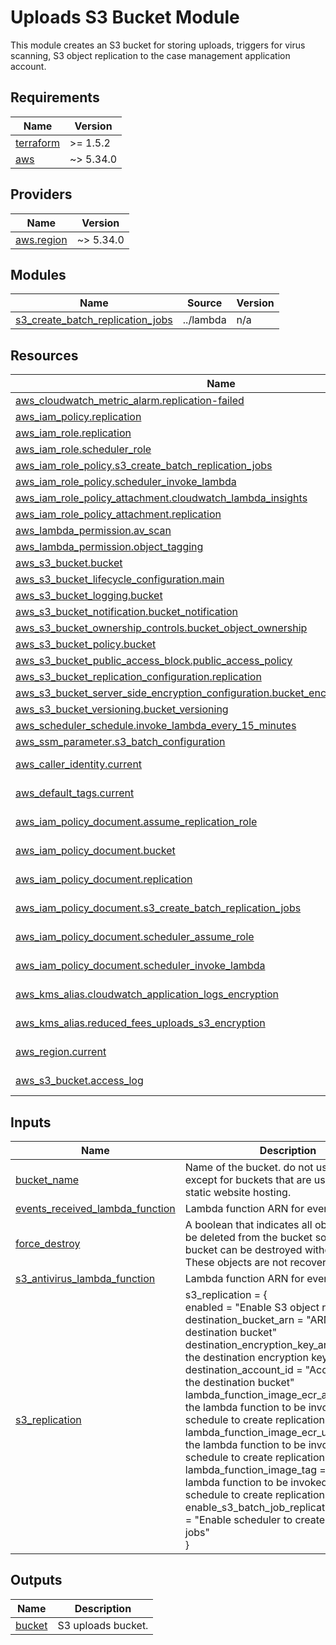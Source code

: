 # Uploads S3 Bucket Module

This module creates an S3 bucket for storing uploads, triggers for virus scanning, S3 object replication to the case management application account.

<!-- BEGIN_TF_DOCS -->
## Requirements

| Name                                                                      | Version   |
|---------------------------------------------------------------------------|-----------|
| <a name="requirement_terraform"></a> [terraform](#requirement\_terraform) | >= 1.5.2  |
| <a name="requirement_aws"></a> [aws](#requirement\_aws)                   | ~> 5.34.0 |

## Providers

| Name                                                                   | Version   |
|------------------------------------------------------------------------|-----------|
| <a name="provider_aws.region"></a> [aws.region](#provider\_aws.region) | ~> 5.34.0 |

## Modules

| Name                                                                                                                                         | Source    | Version |
|----------------------------------------------------------------------------------------------------------------------------------------------|-----------|---------|
| <a name="module_s3_create_batch_replication_jobs"></a> [s3\_create\_batch\_replication\_jobs](#module\_s3\_create\_batch\_replication\_jobs) | ../lambda | n/a     |

## Resources

| Name                                                                                                                                                                                                             | Type        |
|------------------------------------------------------------------------------------------------------------------------------------------------------------------------------------------------------------------|-------------|
| [aws_cloudwatch_metric_alarm.replication-failed](https://registry.terraform.io/providers/hashicorp/aws/latest/docs/resources/cloudwatch_metric_alarm)                                                            | resource    |
| [aws_iam_policy.replication](https://registry.terraform.io/providers/hashicorp/aws/latest/docs/resources/iam_policy)                                                                                             | resource    |
| [aws_iam_role.replication](https://registry.terraform.io/providers/hashicorp/aws/latest/docs/resources/iam_role)                                                                                                 | resource    |
| [aws_iam_role.scheduler_role](https://registry.terraform.io/providers/hashicorp/aws/latest/docs/resources/iam_role)                                                                                              | resource    |
| [aws_iam_role_policy.s3_create_batch_replication_jobs](https://registry.terraform.io/providers/hashicorp/aws/latest/docs/resources/iam_role_policy)                                                              | resource    |
| [aws_iam_role_policy.scheduler_invoke_lambda](https://registry.terraform.io/providers/hashicorp/aws/latest/docs/resources/iam_role_policy)                                                                       | resource    |
| [aws_iam_role_policy_attachment.cloudwatch_lambda_insights](https://registry.terraform.io/providers/hashicorp/aws/latest/docs/resources/iam_role_policy_attachment)                                              | resource    |
| [aws_iam_role_policy_attachment.replication](https://registry.terraform.io/providers/hashicorp/aws/latest/docs/resources/iam_role_policy_attachment)                                                             | resource    |
| [aws_lambda_permission.av_scan](https://registry.terraform.io/providers/hashicorp/aws/latest/docs/resources/lambda_permission)                                                                                   | resource    |
| [aws_lambda_permission.object_tagging](https://registry.terraform.io/providers/hashicorp/aws/latest/docs/resources/lambda_permission)                                                                            | resource    |
| [aws_s3_bucket.bucket](https://registry.terraform.io/providers/hashicorp/aws/latest/docs/resources/s3_bucket)                                                                                                    | resource    |
| [aws_s3_bucket_lifecycle_configuration.main](https://registry.terraform.io/providers/hashicorp/aws/latest/docs/resources/s3_bucket_lifecycle_configuration)                                                      | resource    |
| [aws_s3_bucket_logging.bucket](https://registry.terraform.io/providers/hashicorp/aws/latest/docs/resources/s3_bucket_logging)                                                                                    | resource    |
| [aws_s3_bucket_notification.bucket_notification](https://registry.terraform.io/providers/hashicorp/aws/latest/docs/resources/s3_bucket_notification)                                                             | resource    |
| [aws_s3_bucket_ownership_controls.bucket_object_ownership](https://registry.terraform.io/providers/hashicorp/aws/latest/docs/resources/s3_bucket_ownership_controls)                                             | resource    |
| [aws_s3_bucket_policy.bucket](https://registry.terraform.io/providers/hashicorp/aws/latest/docs/resources/s3_bucket_policy)                                                                                      | resource    |
| [aws_s3_bucket_public_access_block.public_access_policy](https://registry.terraform.io/providers/hashicorp/aws/latest/docs/resources/s3_bucket_public_access_block)                                              | resource    |
| [aws_s3_bucket_replication_configuration.replication](https://registry.terraform.io/providers/hashicorp/aws/latest/docs/resources/s3_bucket_replication_configuration)                                           | resource    |
| [aws_s3_bucket_server_side_encryption_configuration.bucket_encryption_configuration](https://registry.terraform.io/providers/hashicorp/aws/latest/docs/resources/s3_bucket_server_side_encryption_configuration) | resource    |
| [aws_s3_bucket_versioning.bucket_versioning](https://registry.terraform.io/providers/hashicorp/aws/latest/docs/resources/s3_bucket_versioning)                                                                   | resource    |
| [aws_scheduler_schedule.invoke_lambda_every_15_minutes](https://registry.terraform.io/providers/hashicorp/aws/latest/docs/resources/scheduler_schedule)                                                          | resource    |
| [aws_ssm_parameter.s3_batch_configuration](https://registry.terraform.io/providers/hashicorp/aws/latest/docs/resources/ssm_parameter)                                                                            | resource    |
| [aws_caller_identity.current](https://registry.terraform.io/providers/hashicorp/aws/latest/docs/data-sources/caller_identity)                                                                                    | data source |
| [aws_default_tags.current](https://registry.terraform.io/providers/hashicorp/aws/latest/docs/data-sources/default_tags)                                                                                          | data source |
| [aws_iam_policy_document.assume_replication_role](https://registry.terraform.io/providers/hashicorp/aws/latest/docs/data-sources/iam_policy_document)                                                            | data source |
| [aws_iam_policy_document.bucket](https://registry.terraform.io/providers/hashicorp/aws/latest/docs/data-sources/iam_policy_document)                                                                             | data source |
| [aws_iam_policy_document.replication](https://registry.terraform.io/providers/hashicorp/aws/latest/docs/data-sources/iam_policy_document)                                                                        | data source |
| [aws_iam_policy_document.s3_create_batch_replication_jobs](https://registry.terraform.io/providers/hashicorp/aws/latest/docs/data-sources/iam_policy_document)                                                   | data source |
| [aws_iam_policy_document.scheduler_assume_role](https://registry.terraform.io/providers/hashicorp/aws/latest/docs/data-sources/iam_policy_document)                                                              | data source |
| [aws_iam_policy_document.scheduler_invoke_lambda](https://registry.terraform.io/providers/hashicorp/aws/latest/docs/data-sources/iam_policy_document)                                                            | data source |
| [aws_kms_alias.cloudwatch_application_logs_encryption](https://registry.terraform.io/providers/hashicorp/aws/latest/docs/data-sources/kms_alias)                                                                 | data source |
| [aws_kms_alias.reduced_fees_uploads_s3_encryption](https://registry.terraform.io/providers/hashicorp/aws/latest/docs/data-sources/kms_alias)                                                                     | data source |
| [aws_region.current](https://registry.terraform.io/providers/hashicorp/aws/latest/docs/data-sources/region)                                                                                                      | data source |
| [aws_s3_bucket.access_log](https://registry.terraform.io/providers/hashicorp/aws/latest/docs/data-sources/s3_bucket)                                                                                             | data source |

## Inputs

| Name                                                                                                                                  | Description                                                                                                                                                                                                                                                                                                                                                                                                                                                                                                                                                                                                                                                                                                                                                                                                                                                                                                                                         | Type                                                                                                                                                                                                                                                                                                                                                                                                                                                                                                    | Default | Required |
|---------------------------------------------------------------------------------------------------------------------------------------|-----------------------------------------------------------------------------------------------------------------------------------------------------------------------------------------------------------------------------------------------------------------------------------------------------------------------------------------------------------------------------------------------------------------------------------------------------------------------------------------------------------------------------------------------------------------------------------------------------------------------------------------------------------------------------------------------------------------------------------------------------------------------------------------------------------------------------------------------------------------------------------------------------------------------------------------------------|---------------------------------------------------------------------------------------------------------------------------------------------------------------------------------------------------------------------------------------------------------------------------------------------------------------------------------------------------------------------------------------------------------------------------------------------------------------------------------------------------------|---------|:--------:|
| <a name="input_bucket_name"></a> [bucket\_name](#input\_bucket\_name)                                                                 | Name of the bucket. do not use dots (.) except for buckets that are used only for static website hosting.                                                                                                                                                                                                                                                                                                                                                                                                                                                                                                                                                                                                                                                                                                                                                                                                                                           | `string`                                                                                                                                                                                                                                                                                                                                                                                                                                                                                                | n/a     |   yes    |
| <a name="input_events_received_lambda_function"></a> [events\_received\_lambda\_function](#input\_events\_received\_lambda\_function) | Lambda function ARN for events received                                                                                                                                                                                                                                                                                                                                                                                                                                                                                                                                                                                                                                                                                                                                                                                                                                                                                                             | `any`                                                                                                                                                                                                                                                                                                                                                                                                                                                                                                   | n/a     |   yes    |
| <a name="input_force_destroy"></a> [force\_destroy](#input\_force\_destroy)                                                           | A boolean that indicates all objects should be deleted from the bucket so that the bucket can be destroyed without error. These objects are not recoverable.                                                                                                                                                                                                                                                                                                                                                                                                                                                                                                                                                                                                                                                                                                                                                                                        | `bool`                                                                                                                                                                                                                                                                                                                                                                                                                                                                                                  | `false` |    no    |
| <a name="input_s3_antivirus_lambda_function"></a> [s3\_antivirus\_lambda\_function](#input\_s3\_antivirus\_lambda\_function)          | Lambda function ARN for events received                                                                                                                                                                                                                                                                                                                                                                                                                                                                                                                                                                                                                                                                                                                                                                                                                                                                                                             | `any`                                                                                                                                                                                                                                                                                                                                                                                                                                                                                                   | n/a     |   yes    |
| <a name="input_s3_replication"></a> [s3\_replication](#input\_s3\_replication)                                                        | s3\_replication = {<br>      enabled                                   = "Enable S3 object replication"<br>      destination\_bucket\_arn                    = "ARN of the destination bucket"<br>      destination\_encryption\_key\_arn            = "ARN of the destination encryption key"<br>      destination\_account\_id                    = "Account ID of the destination bucket"<br>      lambda\_function\_image\_ecr\_arn             = "ARN of the lambda function to be invoked on a schedule to create replication jobs"<br>      lambda\_function\_image\_ecr\_url             = "URL of the lambda function to be invoked on a schedule to create replication jobs"<br>      lambda\_function\_image\_tag                 = "Tag of the lambda function to be invoked on a schedule to create replication jobs"<br>      enable\_s3\_batch\_job\_replication\_scheduler = "Enable scheduler to create replication jobs"<br>    } | <pre>object({<br>    enabled                                   = bool<br>    destination_bucket_arn                    = string<br>    destination_encryption_key_arn            = string<br>    destination_account_id                    = string<br>    lambda_function_image_ecr_arn             = string<br>    lambda_function_image_ecr_url             = string<br>    lambda_function_image_tag                 = string<br>    enable_s3_batch_job_replication_scheduler = bool<br>  })</pre> | n/a     |   yes    |

## Outputs

| Name                                                   | Description        |
|--------------------------------------------------------|--------------------|
| <a name="output_bucket"></a> [bucket](#output\_bucket) | S3 uploads bucket. |
<!-- END_TF_DOCS -->
